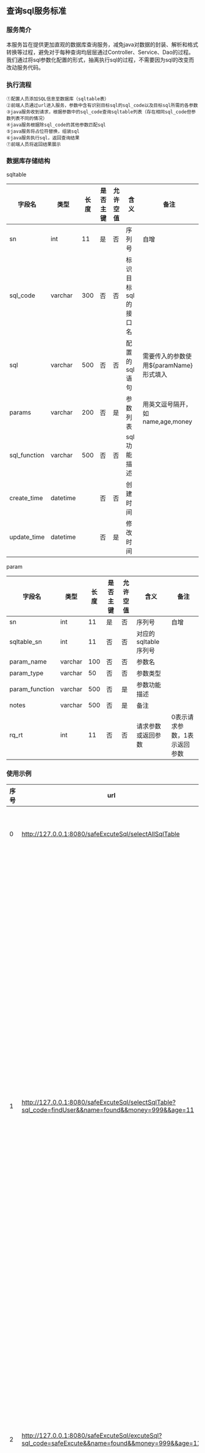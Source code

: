 ## 查询sql服务标准

### 服务简介

本服务旨在提供更加直观的数据库查询服务，减免java对数据的封装、解析和格式转换等过程，避免对于每种查询均层层通过Controller、Service、Dao的过程。我们通过将sql参数化配置的形式，抽离执行sql的过程，不需要因为sql的改变而改动服务代码。

### 执行流程

```
①配置人员添加SQL信息至数据库（sqltable表）
②前端人员通过url进入服务，参数中含有识别目标sql的sql_code以及目标sql所需的各参数
③java服务收到请求，根据参数中的sql_code查询sqltable列表（存在相同sql_code但参数列表不同的情况）
④java服务根据除sql_code的其他参数匹配sql
⑤java服务将占位符替换，组装sql
⑥java服务执行sql，返回查询结果
⑦前端人员将返回结果展示
```

### 数据库存储结构

sqltable

| 字段名       | 类型     | 长度 | 是否主键 | 允许空值 | 含义                | 备注                                   |
| ------------ | -------- | ---- | -------- | -------- | ------------------- | -------------------------------------- |
| sn           | int      | 11   | 是       | 否       | 序列号              | 自增                                   |
| sql_code     | varchar  | 300  | 否       | 否       | 标识目标sql的接口名 |                                        |
| sql          | varchar  | 500  | 否       | 否       | 配置的sql语句       | 需要传入的参数使用${paramName}形式填入 |
| params       | varchar  | 200  | 否       | 是       | 参数列表            | 用英文逗号隔开，如name,age,money       |
| sql_function | varchar  | 500  | 否       | 否       | sql功能描述         |                                        |
| create_time  | datetime |      | 否       | 否       | 创建时间            |                                        |
| update_time  | datetime |      | 否       | 是       | 修改时间            |                                        |

param

| 字段名         | 类型    | 长度 | 是否主键 | 允许空值 | 含义                 | 备注                         |
| -------------- | ------- | ---- | -------- | -------- | -------------------- | ---------------------------- |
| sn             | int     | 11   | 是       | 否       | 序列号               | 自增                         |
| sqltable_sn    | int     | 11   | 否       | 否       | 对应的sqltable序列号 |                              |
| param_name     | varchar | 100  | 否       | 否       | 参数名               |                              |
| param_type     | varchar | 50   | 否       | 否       | 参数类型             |                              |
| param_function | varchar | 500  | 否       | 是       | 参数功能描述         |                              |
| notes          | varchar | 500  | 否       | 是       | 备注                 |                              |
| rq_rt          | int     | 11   | 否       | 否       | 请求参数或返回参数   | 0表示请求参数，1表示返回参数 |

### 使用示例

| 序号 | url                                                          | 作用                                 | 结果                                                         | 说明                                     |
| ---- | ------------------------------------------------------------ | ------------------------------------ | ------------------------------------------------------------ | ---------------------------------------- |
| 0    | http://127.0.0.1:8080/safeExcuteSql/selectAllSqlTable        | 查询sqltable下所有记录及其对应的参数 | sqltable下所有记录及其对应的参数                             |                                          |
| 1    | http://127.0.0.1:8080/safeExcuteSql/selectSqlTable?sql_code=findUser&&name=found&&money=999&&age=11 | 查询参数对应的某条sqltable           | {<br/>    "sn": 1,<br/>    "sql_CODE": "findUser",<br/>    "sql": "select * from user where name='SIGN_name' and age=SIGN_age and money=SIGN_money",<br/>    "sql_FUNCTION": "查询用户",<br/>    "update_TIME": "2021-03-23T10:44:00.000+00:00",<br/>    "params_LIST": [<br/>        {<br/>            "sn": 1,<br/>            "rq_RT": 0,<br/>            "sqltable_SN": 1,<br/>            "notes": "无",<br/>            "param_TYPE": "字符串",<br/>            "param_FUNCTION": "姓名",<br/>            "param_NAME": "name"<br/>        },<br/>        {<br/>            "sn": 2,<br/>            "rq_RT": 0,<br/>            "sqltable_SN": 1,<br/>            "notes": "年龄区间0~120",<br/>            "param_TYPE": "数字",<br/>            "param_FUNCTION": "年龄",<br/>            "param_NAME": "age"<br/>        },<br/>        {<br/>            "sn": 3,<br/>            "rq_RT": 0,<br/>            "sqltable_SN": 1,<br/>            "notes": "无",<br/>            "param_TYPE": "数字",<br/>            "param_FUNCTION": "资产",<br/>            "param_NAME": "money"<br/>        },<br/>        {<br/>            "sn": 4,<br/>            "rq_RT": 1,<br/>            "sqltable_SN": 1,<br/>            "notes": "无",<br/>            "param_TYPE": "字符串",<br/>            "param_FUNCTION": "性别",<br/>            "param_NAME": "sex"<br/>        }<br/>    ],<br/>    "create_TIME": "2021-03-23T10:43:56.000+00:00",<br/>    "params": "name,age,money"<br/>} |                                          |
| 2    | http://127.0.0.1:8080/safeExcuteSql/excuteSql?sql_code=safeExcute&&name=found&&money=999&&age=11 | 无sql注入情况，能匹配到sql，正常访问 | [<br/>    {<br/>        "name": "found",<br/>        "age": 11,<br/>        "money": 999,<br/>        "sex": "boy",<br/>        "sn": 1<br/>    },<br/>    {<br/>        "name": "found",<br/>        "age": 11,<br/>        "money": 999,<br/>        "sex": "girl",<br/>        "sn": 4<br/>    },<br/>    {<br/>        "name": "found",<br/>        "age": 11,<br/>        "money": 999,<br/>        "sex": "none",<br/>        "sn": 5<br/>    }<br/>] | 能够匹配到sql并正确执行                  |
| 3    | http://127.0.0.1:8080/safeExcuteSql/excuteSql?sql_code=safeuser&username=' or '8'='8 | sql注入，能匹配到sql，异常访问       | []                                                           | 单引号sql注入，能匹配到sql，不能注入成功 |